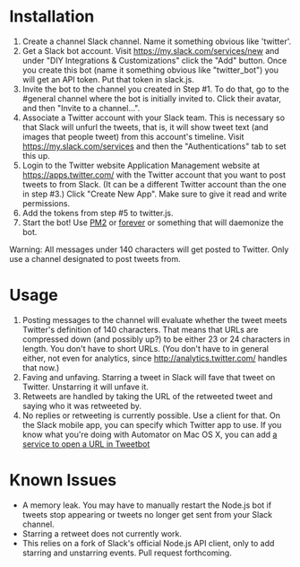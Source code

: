 Installation
====

1. Create a channel Slack channel. Name it something obvious like 'twitter'.
2. Get a Slack bot account. Visit https://my.slack.com/services/new and under "DIY Integrations & Customizations" click the "Add" button. Once you create this bot (name it something obvious like "twitter_bot") you will get an API token. Put that token in slack.js.
2. Invite the bot to the channel you created in Step #1. To do that, go to the #general channel where the bot is initially invited to. Click their avatar, and then "Invite to a channel...".
3. Associate a Twitter account with your Slack team. This is necessary so that Slack will unfurl the tweets, that is, it will show tweet text (and images that people tweet) from this account's timeline. Visit https://my.slack.com/services and then the "Authentications" tab to set this up.
4. Login to the Twitter website Application Management website at https://apps.twitter.com/ with the Twitter account that you want to post tweets to from Slack. (It can be a different Twitter account than the one in step #3.) Click "Create New App". Make sure to give it read and write permissions.
5. Add the tokens from step #5 to twitter.js.
6. Start the bot! Use [PM2](https://github.com/Unitech/pm2) or [forever](https://github.com/foreverjs/forever) or something that will daemonize the bot.

Warning: All messages under 140 characters will get posted to Twitter. Only use a channel designated to post tweets from.

Usage
====

1. Posting messages to the channel will evaluate whether the tweet meets Twitter's definition of 140 characters. That means that URLs are compressed down (and possibly up?) to be either 23 or 24 characters in length. You don't have to short URLs. (You don't have to in general either, not even for analytics, since http://analytics.twitter.com/ handles that now.)
2. Faving and unfaving. Starring a tweet in Slack will fave that tweet on Twitter. Unstarring it will unfave it.
3. Retweets are handled by taking the URL of the retweeted tweet and saying who it was retweeted by.
4. No replies or retweeting is currently possible. Use a client for that. On the Slack mobile app, you can specify which Twitter app to use. If you know what you're doing with Automator on Mac OS X, you can add [a service to open a URL in Tweetbot](https://github.com/sillygwailo/Open-URL-in-Tweetbot.workflow)

Known Issues
====

* A memory leak. You may have to manually restart the Node.js bot if tweets stop appearing or tweets no longer get sent from your Slack channel.
* Starring a retweet does not currently work.
* This relies on a fork of Slack's official Node.js API client, only to add starring and unstarring events. Pull request forthcoming.